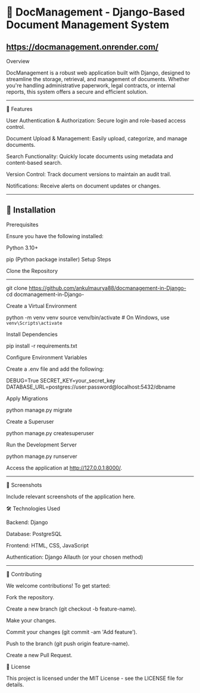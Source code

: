# 📄 DocManagement - Django-Based Document Management System
  <https://docmanagement.onrender.com/>
  ---
Overview

DocManagement is a robust web application built with Django, designed to streamline the storage, retrieval, and management of documents. Whether you're handling administrative paperwork, legal contracts, or internal reports, this system offers a secure and efficient solution.

---
🔧 Features

User Authentication & Authorization: Secure login and role-based access control.

Document Upload & Management: Easily upload, categorize, and manage documents.

Search Functionality: Quickly locate documents using metadata and content-based search.

Version Control: Track document versions to maintain an audit trail.

Notifications: Receive alerts on document updates or changes.

---
## 🚀 Installation
Prerequisites

Ensure you have the following installed:

Python 3.10+

pip (Python package installer)
Setup Steps

Clone the Repository

---
git clone https://github.com/ankulmaurya88/docmanagement-in-Django-
cd docmanagement-in-Django-


Create a Virtual Environment

python -m venv venv
source venv/bin/activate  # On Windows, use `venv\Scripts\activate`


Install Dependencies

pip install -r requirements.txt


Configure Environment Variables

Create a .env file and add the following:

DEBUG=True
SECRET_KEY=your_secret_key
DATABASE_URL=postgres://user:password@localhost:5432/dbname


Apply Migrations

python manage.py migrate


Create a Superuser

python manage.py createsuperuser


Run the Development Server

python manage.py runserver


Access the application at http://127.0.0.1:8000/.

---
📸 Screenshots

Include relevant screenshots of the application here.

🛠️ Technologies Used

Backend: Django

Database: PostgreSQL

Frontend: HTML, CSS, JavaScript

Authentication: Django Allauth (or your chosen method)

---
🤝 Contributing

We welcome contributions! To get started:

Fork the repository.

Create a new branch (git checkout -b feature-name).

Make your changes.

Commit your changes (git commit -am 'Add feature').

Push to the branch (git push origin feature-name).

Create a new Pull Request.

📄 License

This project is licensed under the MIT License - see the LICENSE
 file for details.
